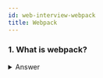 ```yaml
---
id: web-interview-webpack
title: Webpack
---
```


### 1. What is webpack?

<details>
<summary markdown="span">Answer</summary>
<p>
Webpack is a module bundler for javascript applications. Webpack recursively builds every module in your application, then packs all those modules into a small number of bundles.
</p>
</details>
